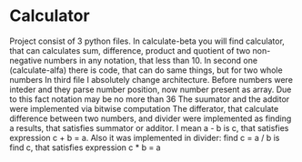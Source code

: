 # Calculator
Project consist of 3 python files. 
In calculate-beta you will find calculator, that can calculates sum, difference, product and quotient of two non-negative numbers in any notation, that less than 10.
In second one (calculate-alfa) there is code, that can do same things, but for two whole numbers
In third file I absolutely change architecture. Before numbers were inteder and they parse number position, now number present as array. Due to this fact notation may be no more than 36 
The suumator and the additor were implemented via bitwise computation
The differator, that calculate difference between two numbers, and divider were implemented as finding a results, that satisfies summator or additor.
I mean a - b is c, that satisfies expression c + b = a. Also it was implemented in divider: find c = a / b is find c, that satisfies expression c * b = a
